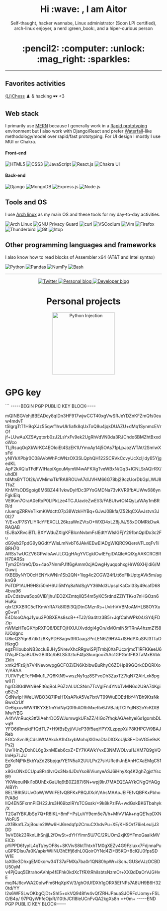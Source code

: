 
<h1 align="center">Hi :wave: , I am Aitor</h1>
<p align="center">Self-thaught, hacker wannabe, Linux administrator (Soon LPI certified), arch-linux enjoyer, a nerd :green_book:, and a hiper-curious person</p>
<h1 align="center">:pencil2: :computer: :unlock: :mag_right: :sparkles:</h1>
<hr/>

## Favorites activities
[(Li)Chess](https://lichess.org/@/torswq) ♟️ & hacking 🕶️ <3
  
## Web stack
I primarily use [MERN](https://www.mongodb.com/mern-stack) because I generally work in a [Rapid prototyping](https://en.wikipedia.org/wiki/Software_prototyping#Throwaway_prototyping) environment but I also work with Django/React and prefer [Waterfall](https://en.wikipedia.org/wiki/Waterfall_model)-like methodology/model  over rapid/fast prototyping. For UI design I mostly I use MUI or Chakra.
  
#### Front-end
![HTML5](https://img.shields.io/static/v1?style=for-the-badge&message=HTML5&color=E34F26&logo=HTML5&logoColor=FFFFFF&label=)
![CSS3](https://img.shields.io/static/v1?style=for-the-badge&message=CSS3&color=1572B6&logo=CSS3&logoColor=FFFFFF&label=)
![JavaScript](https://img.shields.io/static/v1?style=for-the-badge&message=JavaScript&color=222222&logo=JavaScript&logoColor=F7DF1E&label=)
![React.js](https://img.shields.io/static/v1?style=for-the-badge&message=React&color=222222&logo=React&logoColor=61DAFB&label=)
![Chakra UI](https://img.shields.io/static/v1?style=for-the-badge&message=Chakra+UI&color=319795&logo=Chakra+UI&logoColor=FFFFFF&label=)
#### Back-end
![Django](https://img.shields.io/static/v1?style=for-the-badge&message=Django&color=092E20&logo=Django&logoColor=FFFFFF&label=)
![MongoDB](https://img.shields.io/static/v1?style=for-the-badge&message=MongoDB&color=47A248&logo=MongoDB&logoColor=FFFFFF&label=)
![Express.js](https://img.shields.io/static/v1?style=for-the-badge&message=Express&color=000000&logo=Express&logoColor=FFFFFF&label=)
![Node.js](https://img.shields.io/static/v1?style=for-the-badge&message=Node.js&color=339933&logo=Node.js&logoColor=FFFFFF&label=)

  
## Tools and OS
I use [Arch linux](https://archlinux.org/) as my main OS and these tools for my day-to-day activities.
  
![Arch Linux](https://img.shields.io/static/v1?style=for-the-badge&message=Arch+Linux&color=1793D1&logo=Arch+Linux&logoColor=FFFFFF&label=)
![GNU Privacy Guard](https://img.shields.io/static/v1?style=for-the-badge&message=GNU+Privacy+Guard&color=0093DD&logo=GNU+Privacy+Guard&logoColor=FFFFFF&label=)
![curl](https://img.shields.io/static/v1?style=for-the-badge&message=curl&color=073551&logo=curl&logoColor=FFFFFF&label=)
![VSCodium](https://img.shields.io/static/v1?style=for-the-badge&message=VSCodium&color=2F80ED&logo=VSCodium&logoColor=FFFFFF&label=)
![Vim](https://img.shields.io/static/v1?style=for-the-badge&message=Vim&color=019733&logo=Vim&logoColor=FFFFFF&label=)
![Firefox](https://img.shields.io/static/v1?style=for-the-badge&message=Firefox&color=FF7139&logo=Firefox&logoColor=FFFFFF&label=)
![Thunderbird](https://img.shields.io/static/v1?style=for-the-badge&message=Thunderbird&color=0A84FF&logo=Thunderbird&logoColor=FFFFFF&label=)
![Git](https://img.shields.io/static/v1?style=for-the-badge&message=Git&color=F05032&logo=Git&logoColor=FFFFFF&label=)
![htop](https://img.shields.io/static/v1?style=for-the-badge&message=htop&color=009020&logo=htop&logoColor=FFFFFF&label=)
## Other programming languages and frameworks
I also know how to read blocks of Assembler x64 (AT&T and Intel syntax)
  
![Python](https://img.shields.io/static/v1?style=for-the-badge&message=Python&color=3776AB&logo=Python&logoColor=FFFFFF&label=)
![Pandas](https://img.shields.io/static/v1?style=for-the-badge&message=pandas&color=150458&logo=pandas&logoColor=FFFFFF&label=)
![NumPy](https://img.shields.io/static/v1?style=for-the-badge&message=NumPy&color=013243&logo=NumPy&logoColor=FFFFFF&label=)
![Bash](https://img.shields.io/static/v1?style=for-the-badge&message=Bash&color=4EAA25&logo=GNU+Bash&logoColor=FFFFFF&label=)


----------------------------------------------


<div align="center">
  <a href="https://twitter.com/torswq" target="_blank">
    <img alt="Twitter" src="https://img.shields.io/badge/-Twitter-0d97ec?labelColor=white&logo=Twitter&style=flat">
  </a>
  <a href="https://torswq.github.io" target="_blank">
    <img alt="Personal blog" src="https://img.shields.io/badge/-Personal%20blog-85623b?labelColor=white&logo=data%3Aimage%2Fpng%3Bbase64%2CiVBORw0KGgoAAAANSUhEUgAAACAAAAAgCAYAAABzenr0AAAABHNCSVQICAgIfAhkiAAAAAlwSFlzAAACaQAAAmkB5bpdnwAAABl0RVh0U29mdHdhcmUAd3d3Lmlua3NjYXBlLm9yZ5vuPBoAAAQYSURBVFiFtZfdT1t1GMc%2Fz%2B8UWsdLwXgxRSJboolposlIabvCAsZoajKGJktEMv8Ar3xJTFzG1KGbF75cej0di3c6FoMXC6uzLSDjZq43RreFDXSJCRRKBrTnPF6cltQWgW3t9%2B78vs%2F5fb%2FnOc%2Fv5RF2iVgs5l1aWulTlSNAJ2gH0FKgl0BugV4VYWx5eXEinU5v7GZe2SkgGo0%2BYdtmGHQIaCqjHXcOERFFdXN8GRjN5WRkdvaXvx7IQG9vr29tLX8CeAfYA9iqmgQZM8ZMOI5ljMmfVtWXtpl%2BVYQvvV7rdDweX9u1gc7Onsfr6vQHoMsV5ix4Ppyejt8BiER6BhxHz4nQsN3XlWDKtj2vzszE%2F97RQFdX9%2FPG8CPQBlw3xhlMpVLXi3w43PM%2B6BnA7FK8iDsi5pXJySu%2F%2Fa%2BBYLB3r2XlZ4AngfFczjc4O3spU%2BQjke433Ww8MBZE7K7Jycn5CgORSOQRVSuOm%2FaLU1OJAdwiK%2FCHDqo6E4D3IQwATPl8nr5iTWymUdWcALpESFuWDpWKx2Ixr6o9WgVxgPC9e7kPig8G3KUG8jZgizivJ5PJldI3Fhezb4F0VEG8KPteMNi7d9NAPi8ngT2qnC0tOIBQKNQMerx64iCiDZaVHwYwsVjMK8IgYDuO%2Bagy2HMYeKyaBgoYCgQC9WZxcfkFoBlIzMxcuV1pQAZqIA7gb25%2BtM%2BA6S8MjJVHBAKBelVerpEBVLXfAJ0AIuZyhUW%2F%2Fxkq9%2F9q4oAB3QdgjP1HOes4sr%2BG4gD7De7%2Fz5cvPQBV01xjA%2F773c%2BrDoN7dnui0WjFvxbRTOUrVUXGADcAbNs8XeHOODdrbOCGAWYBVLWvwl4m8ztQURvVgiqzRsRd%2F8ZwpDygcK8br5UB0AumpaXpMrCsysFg8FB7eYgIF2qknslml3424%2BPj6yDnAcuy7FPlUcboReCfGhgYTafTGwYgl%2BMUsApyLBTqea40KplMrqjySZXFs7btGYHCcVy4On8FWCL6nXsEl0RnF78GqrkiPi9eUDc3Ip%2FP8ykwBTxrTN35o0ePWkUunU5vGOMMAetVEE%2B1tjZ9VnzY6lL6K9AO%2FOTzeQbj8fhSkQ%2BFuo%2BJ8M1DiC9YlgaTyeRCccD6D7twK9ve3nEJ9DBwIJ93%2BtvankrMz8%2FdBZifn7vW1ta%2BKiIvlpvfBW4b48RSqdSfpYNbTlLIxPdAGHBAvvV49GQikZgDCIej%2FSCjQCOAKsj2dlKqudemp6fvlhPbtmbr6%2FZxVX0XaABsYFJExhxHJyzLMo5jfwzEtjGRBb5obW064y73SuyYxkKbNgy8AfjL6EJzquLW82Z3mlHlHORGtvrq%2BzJQRCAQqG9s9PeKmEJ7zj7c9lyBDHBTlavgjGWzmfhu2%2FN%2FAYNDlAHZmf3fAAAAAElFTkSuQmCC&style=flat">
  </a>
  <a href="https://dev.to/torswq" target="_blank">
    <img alt="Developer blog" src="https://img.shields.io/badge/Dev.to-Developer%20blog-white?logo=dev.to&labelColor=black&style=flat">
  </a>
</div>

<h1 align="center">Personal projects</h1>
<div align="center">
  <a href="https://github.com/torswq/PInjection" target="_blank">
    <img alt="Python Injection" width=200 src=https://github.com/torswq/PInjection/blob/8dd6423228bd2d87961dba3d5b8b74cd3473e8ca/isologotipo/pinjection-iso-gs-1-alpha.png>
  </a>
</div>

<h1 id="gpg-key">GPG key</h1>
```
-----BEGIN PGP PUBLIC KEY BLOCK-----

mQINBGVehj8BEADcy8qIDn3HF917wjwCCT40xgVwSRJeYDZnKFZmQfs0euw4mdvT
tSlgrgTtT1H9qXJz55qwf1hwUk1iafk8qUxToQ8u4jqkDUAZU+dMq1SynmcEVrOf
jf+LUwAuXZSAyqtxrb0zJ2LsYxFv9ek2UgRhVdVN0da3RJChdo6BMZhtBxxdoWco
TLjRsuqOqXkWrKC4EOIoiEt4SzEK1UYmoAy14j5OAs71pLpJozWTAt/2SmIwXsFd
yNIYkXPbjr0C08AVoWhPcWNzOX3SLQphQH122SCRVkCcvyUcXcIjldy65YjgedKL
ApF2kXQiuTFdFWlHapiXgouMymW4wAFKXgTveWBxN/Gq3+lCNLSrAQlrRX/uhdDl
t4MtsBYTOI2k/oVMimxTkfRA8ROUvA7dlJVHM66G78bj29czUorDbGpLWlJ8TfaZ
KhMYsODSgoig8M6BZ44i1vkwDyIfDc3PYoGMDNa73vKVR9fbAUWw686ynFgkIElq
VEIKvn7OraA0eRoP0LlPkLze4TCJUav/eZwEl/3/FABUtwtOI4QyLaWAy1mBRR/d
rJuengZRRVeTikmKWdcttO7p38WzkHYBq+GJwJ0Bkfa/Z52IqCXAvJstvn3J0I27
Y/E+x/P7SYLlYRcYFEXCLL26kzaWnZVtsO+WXD4xLZ8jJ/J/S5xDOMRkDwARAQAB
tEJBaXRvciBTLiBXYWduZXIgKFBlcnNvbmFsIEdtYWlsIGFjY291bnQpIDx3c2Fu
dG9yb2FpdG9yQGdtYWlsLmNvbT6JAk4EEwEIADgWIQRC9QereVFLxqFv1liBRH70
ARSsTwUCZV6GPwIbAwULCQgHAgYVCgkICwIEFgIDAQIeAQIXgAAKCRCBRH70ARSs
Tym2D/4reO/Dx+4ao7NnmPJ1f6gAmm0cjAQwgHyuqqohxgHrWGXHjIdi6/MGuwij
fXBEByNYO0cHENYkWNln1Sb2QN+1lqg4c2CGW24fLtt6oFIkUptgAVk5m/agknG9
PoTDP1AUH9H8/50nH6UI5MYq8aNdSgVY36Md3UpspIKaCxI33y49cafD684bva96
sEvCdsbwa5qo8VIB1jhu1EO2XZmtqllQ54m5yKC5rdndZZlYTK+z7nHGOzn6HuKu
qIxfZKXBRC5cTKmVrRA7k8l0Bi3QjDtnGMznRs+UvlrhVVBMoAM+LB8OYXug0+w1
E4DIooOAqJ1yuu3P0BXEAs8scB++TJ2/Ga4trz3B5r+JqfCahWPk04/SY4jFDZip
nWMzHTeGKYpRXFQ8/DEFOjHXUUXvddgi4gOn/xMOmIN5fTRnA4hzmZ158iUQdgnc
U8ieQ3Yqn87dk1z8KyPDF8agw3ROaagzPnLEN6Z9HV4+lSHdPXuSPJ3TfaOHkrgO
egzFliIouboNB3ccIuBJHy5NrevXhcRRgwiSPjTrnbj0XaFUcxrjmcT1RFKKeeU6
DVqJFCyaBUDvGBIIGc/bBLS53ztuF4fpSkurgoo7AAc1GPGmfFK3TaMxBVbkZkIn
xmk2fFz9jh7V4NevowpgGCFOZ/EN6KblbwBuRhyC6ZDHp89GQrkCDQRlXoY/ARAA
7Ul1VPyETcFMMu1L7Q6KtN9+wszNy1qz8SPvoDh3ZaxTZ7lqN72AIrLxk8pgwlH1
hgrD3IGdlWN9eFIt6qBoLP6ZzALUCSNm7TcVgIFn4YNbTvMN6o2U9A74KgigBZs2
CdNwlpHWeUWBO3Q7IPeH1XsAPkA5Ve7IxtVT99WuEOEtHbY4YBh9KtsNkBwxCrUf
Oe6qxuvWWR1KYXE1mYidNyQ0RhAORrMxeRv6JVBJdjTCIYqINS2oYcKDtBMwlYBG
A4fvVnRuqk3tf2iAehrDO5WJumwgkUFaZZ/4lGo7fhqkAGAehyei6s1gombDLvq9
YFO6tRmektFfQdTL7+H9fBsEyj/VUeP39f5aqYPYXLzpppX/iP8KHPCVi9BAJReb
EGCnSvnI8jCdslWtMAkckA1hOxybMohqXlGeaDtaDIOXoUjk3E+DnVG5e9sKPs2j
Uw1HnZyDxh0L6g3xnMEeb6cxZ+EY7KAWkYvxE3NMWOLvul1JXM7Q9gVQImHp7LJU
EeXdNjPtkEkbYaZd2Sbpjqr/YE1N5aX2UULPx27slrURcthJnEAnHCXaEMgC51DP
x8GsONx0CUpu8Rr4lvrQx3Nx4JDoYso8iViunyeASJ6iHhyXq4K2ghZgjstYscB9
YKWeouiNkI1oBUhExGaUIq6tB0Z287/6N+wpj9lrJ7MAEQEAAYkCNgQYAQgAIBYh
BEL1B6t5UUvGoW/WWIFEfvQBFKxPBQJlXoY/AhsMAAoJEIFEfvQBFKxPbhoP/A8d
IIQ4EN5FxrmPiEH22Jrs3H69bzIRYsTCGssk/+9k8kPzlFA+wdGskBK6Tbahyk/X
T2Ga1YBKJbSp7Q+R8IKL+8mF+PsLuVY9em5e7i/h+MfvV1Ak+nqQE1vpDXNWoPJ5
JX1BknfLZxjBoule2lWw6HJ6redqfp2CmuCXhdvPu+XE/KHSOrf76ieLeuIjJ3DD
1wVE8k23RknLihSnjjL2fOwSt+dYHYlmn5U/7C/2RUOm2xjK9YFmoGaalkMVElCb
pYiPPD6fyyIL4qTt/eyOF8s+SKVivS8ktThtxhTM0gXEZv4G9Fzluxx7FdjnnaPu
uGPRDIsu7a0K/apkrWIiNU3hEffj6dhL0QoirOYNd4ZI+B5KQ+8clQU0fpsSDW1E
laX0le3DhxgEM0korw34T37aFMXa7ba0r1QN80hpWr+iScnJGUSeVJzOCBDU50yM
v4PjQuq5EltrahoAVhIp4fEFhk0kdXcTfRXtRhiIsbtsNzmOr+XXQdDaOrVJGHvE
mqINJ6cvWA20oIwFm6HqXpKV/3/ghOtUfDXh1gORX5EfNPs7A8UH9B6H320td/YY
l2s6WFSLwOKbgCjDt+ShI5+okVQ948fw4vQfZRHJPauaSJORFcUomy+FSLO/B4p/
97PQyWhfeOjxR/i10thJCfI8leUCnFvQA2kgXs8n
=+0m+
-----END PGP PUBLIC KEY BLOCK-----
```
